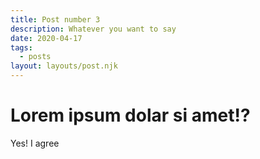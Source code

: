 ```yaml
---
title: Post number 3
description: Whatever you want to say
date: 2020-04-17
tags:
  - posts
layout: layouts/post.njk
---
```


# Lorem ipsum dolar si amet!?

Yes! I agree

